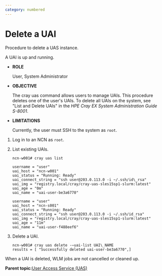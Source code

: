 ```yaml
---
category: numbered
---
```


# Delete a UAI

Procedure to delete a UAS instance.

A UAI is up and running.

-   **ROLE**

    User, System Administrator

-   **OBJECTIVE**

    The cray uas command allows users to manage UAIs. This procedure deletes one of the user's UAIs. To delete all UAIs on the system, see "List and Delete UAIs" in the *HPE Cray EX System Administration Guide S-8001*.

-   **LIMITATIONS**

    Currently, the user must SSH to the system as `root`.


1.  Log in to an NCN as `root`.

2.  List existing UAIs.

    ```screen
    ncn-w001# cray uas list
    
    username = "user"
    uai_host = "ncn-w001"
    uai_status = "Running: Ready"
    uai_connect_string = "ssh user@203.0.113.0 -i ~/.ssh/id\_rsa"
    uai_img = "registry.local/cray/cray-uas-sles15sp1-slurm:latest"
    uai_age = "0m"
    uai_name = "uai-user-be3a6770"
    
    username = "user"
    uai_host = "ncn-s001"
    uai_status = "Running: Ready"
    uai_connect_string = "ssh user@203.0.113.0 -i ~/.ssh/id_rsa"
    uai_img = "registry.local/cray/cray-uas-sles15sp1-slurm:latest"
    uai_age = "11m"
    uai_name = "uai-user-f488eef6"
    ```

3.  Delete a UAI.

    ```screen
    ncn-w001# cray uas delete -–uai-list UAI\_NAME
    results = [ "Successfully deleted uai-user-be3a6770",]
    ```


When a UAI is deleted, WLM jobs are not cancelled or cleaned up.

**Parent topic:**[User Access Service \(UAS\)](User_Access_Service_UAS.md)

